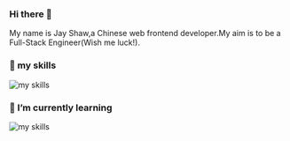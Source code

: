 ### Hi there 👋

<!--
**jayshawww/jayshawww** is a ✨ _special_ ✨ repository because its `README.md` (this file) appears on your GitHub profile.

Here are some ideas to get you started:

- 🔭 I’m currently working on ...
- 🌱 I’m currently learning ...
- 👯 I’m looking to collaborate on ...
- 🤔 I’m looking for help with ...
- 💬 Ask me about ...
- 📫 How to reach me: ...
- 😄 Pronouns: ...
- ⚡ Fun fact: ...
-->

My name is Jay Shaw,a Chinese web frontend developer.My aim is to be a Full-Stack Engineer(Wish me luck!).

### 🌱 my skills
<img alt="my skills" src="https://skillicons.dev/icons?theme=light&perline=8&i=ts,js,html,css,electron,jquery,vue,vite,webpack,git,github,githubactions,md,vscode" />

### 🌱 I’m currently learning
<img alt="my skills" src="https://skillicons.dev/icons?theme=light&perline=8&i=java,nodejs,linux,mysql" />
